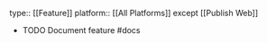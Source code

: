 type:: [[Feature]]
platform:: [[All Platforms]] except [[Publish Web]]

- TODO Document feature #docs